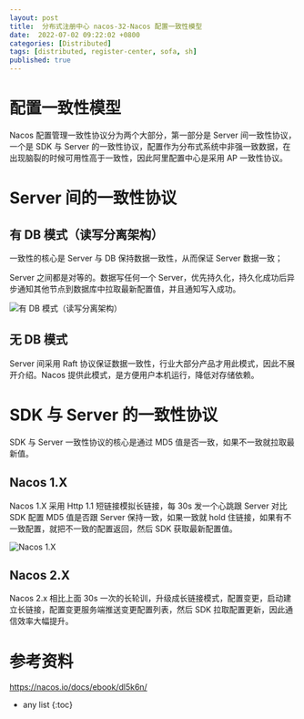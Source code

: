 ```yaml
---
layout: post
title:  分布式注册中心 nacos-32-Nacos 配置一致性模型
date:  2022-07-02 09:22:02 +0800
categories: [Distributed]
tags: [distributed, register-center, sofa, sh]
published: true
---
```



# 配置一致性模型

Nacos 配置管理一致性协议分为两个大部分，第一部分是 Server 间一致性协议，一个是 SDK 与 Server 的一致性协议，配置作为分布式系统中非强一致数据，在出现脑裂的时候可用性高于一致性，因此阿里配置中心是采用 AP 一致性协议。

# Server 间的一致性协议

## 有 DB 模式（读写分离架构）

一致性的核心是 Server 与 DB 保持数据一致性，从而保证 Server 数据一致；

Server 之间都是对等的。数据写任何一个 Server，优先持久化，持久化成功后异步通知其他节点到数据库中拉取最新配置值，并且通知写入成功。

![有 DB 模式（读写分离架构）](https://cdn.nlark.com/yuque/0/2021/png/1465210/1638696617667-8289352e-9c9f-4b9f-af2c-f193ab8a9fe6.png#clientId=u3b04501a-c59e-4&from=paste&height=517&id=u2069157a&originHeight=517&originWidth=755&originalType=binary&ratio=1&rotation=0&showTitle=false&size=170846&status=done&style=none&taskId=u06ce5105-a46b-44b3-9ea9-24a40d6b9dc&title=&width=755)

## 无 DB 模式

Server 间采用 Raft 协议保证数据一致性，行业大部分产品才用此模式，因此不展开介绍。Nacos 提供此模式，是方便用户本机运行，降低对存储依赖。

# SDK 与 Server 的一致性协议

SDK 与 Server 一致性协议的核心是通过 MD5 值是否一致，如果不一致就拉取最新值。

## Nacos 1.X

Nacos 1.X 采用 Http 1.1 短链接模拟长链接，每 30s 发一个心跳跟 Server 对比 SDK 配置 MD5 值是否跟 Server 保持一致，如果一致就 hold 住链接，如果有不一致配置，就把不一致的配置返回，然后 SDK 获取最新配置值。

![Nacos 1.X](https://cdn.nlark.com/yuque/0/2021/png/1465210/1638694463403-cca6a98d-5386-42d5-8261-13e86b76cbe1.png#clientId=u0fc61378-96c1-4&from=paste&height=394&id=u26f1927a&originHeight=394&originWidth=529&originalType=binary&ratio=1&rotation=0&showTitle=false&size=88025&status=done&style=none&taskId=ufbadc22b-c870-47b2-8600-400634375be&title=&width=529)

## Nacos 2.X

Nacos 2.x 相比上面 30s 一次的长轮训，升级成长链接模式，配置变更，启动建立长链接，配置变更服务端推送变更配置列表，然后 SDK 拉取配置更新，因此通信效率大幅提升。

# 参考资料

https://nacos.io/docs/ebook/dl5k6n/

* any list
{:toc}